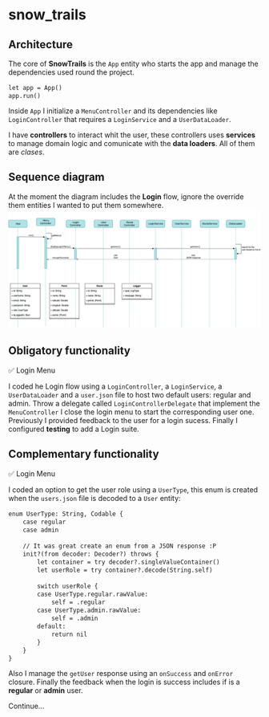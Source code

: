 # snow_trails

## Architecture

The core of **SnowTrails** is the `App` entity who starts the app and manage the dependencies used round the project.

```
let app = App()
app.run()
```
Inside `App` I initialize a `MenuController` and its dependencies like `LoginController` that requires a `LoginService` and a `UserDataLoader`.

I have **controllers** to interact whit the user, these controllers uses **services** to manage domain logic and comunicate with the **data loaders**. All of them are _clases_.

## Sequence diagram

At the moment the diagram includes the **Login** flow, ignore the override them entities I wanted to put them somewhere.
![](snow_trails_sequence.png)

## Obligatory functionality

✅ Login Menu

I coded he Login flow using a `LoginController`, a `LoginService`, a `UserDataLoader` and a `user.json` file to host two default users: regular and admin. Throw a delegate called `LoginControllerDelegate` that implement the `MenuController` I close the login menu to start the corresponding user one. Previously I provided feedback to the user for a login sucess. Finally I configured **testing** to add a Login suite.

## Complementary functionality

✅ Login Menu

I coded an option to get the user role using a `UserType`, this enum is created when the `users.json` file is decoded to a `User` entity:

```
enum UserType: String, Codable {
    case regular
    case admin
    
    // It was great create an enum from a JSON response :P
    init?(from decoder: Decoder?) throws {
        let container = try decoder?.singleValueContainer()
        let userRole = try container?.decode(String.self)
        
        switch userRole {
        case UserType.regular.rawValue:
            self = .regular
        case UserType.admin.rawValue:
            self = .admin
        default:
            return nil
        }
    }
}
```
Also I manage the `getUser` response using an `onSuccess` and `onError` closure. Finally the feedback when the login is success includes if is a **regular** or **admin** user.

Continue...